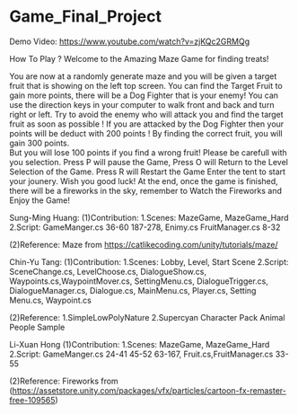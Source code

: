 # Game_Final_Project

Demo Video: https://www.youtube.com/watch?v=zjKQc2GRMQg

How To Play ? 
Welcome to the Amazing Maze Game for finding treats!

You are now at a randomly generate maze and you will be given a target fruit that is showing on the left top screen.
You can find the Target Fruit to gain more points, there will be a Dog Fighter that is your enemy!
You can use the direction keys in your computer to walk front and back and turn right or left.
Try to avoid the enemy who will attack you and find the target fruit as soon as possible !
If you are attacked by the Dog Fighter then your points will be deduct with 200 points !
By finding the correct fruit, you will gain 300 points.  
But you will lose 100 points if you find a wrong fruit!
Please be carefull with you selection.
Press P will pause the Game, Press O will Return to the Level Selection of the Game.
Press R will Restart the Game 
Enter the tent to start your jounery. Wish you good luck!
At the end, once the game is finished, there will be a fireworks in the sky, remember to Watch the Fireworks and Enjoy the Game!

Sung-Ming Huang:
(1)Contribution: 1.Scenes: MazeGame, MazeGame_Hard 2.Script: GameManger.cs 36-60 187-278, Enimy.cs FruitManager.cs 8-32

(2)Reference: Maze from https://catlikecoding.com/unity/tutorials/maze/

Chin-Yu Tang:
(1)Contribution: 1.Scenes: Lobby, Level, Start Scene 2.Script: SceneChange.cs, LevelChoose.cs, DialogueShow.cs, Waypoints.cs,WaypointMover.cs, SettingMenu.cs, DialogueTrigger.cs, DialogueManager.cs, Dialogue.cs, MainMenu.cs, Player.cs, Setting Menu.cs, Waypoint.cs

(2)Reference: 1.SimpleLowPolyNature 2.Supercyan Character Pack Animal People Sample

Li-Xuan Hong
(1)Contribution: 1.Scenes: MazeGame, MazeGame_Hard 2.Script: GameManger.cs 24-41 45-52 63-167, Fruit.cs,FruitManager.cs 33-55

(2)Reference: Fireworks from (https://assetstore.unity.com/packages/vfx/particles/cartoon-fx-remaster-free-109565)

